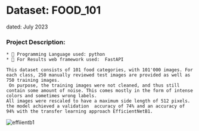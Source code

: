 # Dataset: FOOD_101 
dated: July 2023


### Project Description:
```
* 🔑 Programming Language used: python
* 🔑 For Results web framework used:  FastAPI
  
This dataset consists of 101 food categories, with 101'000 images. For each class, 250 manually reviewed test images are provided as well as 750 training images.
 On purpose, the training images were not cleaned, and thus still contain some amount of noise. This comes mostly in the form of intense colors and sometimes wrong labels.
All images were rescaled to have a maximum side length of 512 pixels.
the model achieved a validation  accuracy of 74% and an accuracy of 94% with the transfer learning approach EfficientNetB1.
```
![effiientb1](https://github.com/MANOJ-S-NEGI/FOOD_101/assets/99602627/8d903e57-0291-4466-9b59-971a267bd591)
